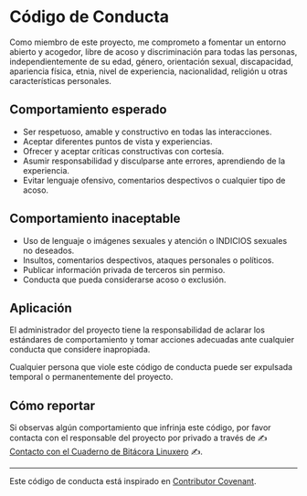 # Código de Conducta

Como miembro de este proyecto, me comprometo a fomentar un entorno abierto y acogedor, libre de acoso y discriminación para todas las personas, independientemente de su edad, género, orientación sexual, discapacidad, apariencia física, etnia, nivel de experiencia, nacionalidad, religión u otras características personales.

## Comportamiento esperado

- Ser respetuoso, amable y constructivo en todas las interacciones.
- Aceptar diferentes puntos de vista y experiencias.
- Ofrecer y aceptar críticas constructivas con cortesía.
- Asumir responsabilidad y disculparse ante errores, aprendiendo de la experiencia.
- Evitar lenguaje ofensivo, comentarios despectivos o cualquier tipo de acoso.

## Comportamiento inaceptable

- Uso de lenguaje o imágenes sexuales y atención o INDICIOS sexuales no deseados.
- Insultos, comentarios despectivos, ataques personales o políticos.
- Publicar información privada de terceros sin permiso.
- Conducta que pueda considerarse acoso o exclusión.

## Aplicación

El administrador del proyecto tiene la responsabilidad de aclarar los estándares de comportamiento y tomar acciones adecuadas ante cualquier conducta que considere inapropiada.

Cualquier persona que viole este código de conducta puede ser expulsada temporal o permanentemente del proyecto.

## Cómo reportar

Si observas algún comportamiento que infrinja este código, por favor contacta con el responsable del proyecto por privado a través de ✍️ [Contacto con el Cuaderno de Bitácora Linuxero](https://www.manualdesupervivencialinux.com/cuaderno/) ✍️.

---

Este código de conducta está inspirado en [Contributor Covenant](https://www.contributor-covenant.org/es/version/2/1/code_of_conduct/).
